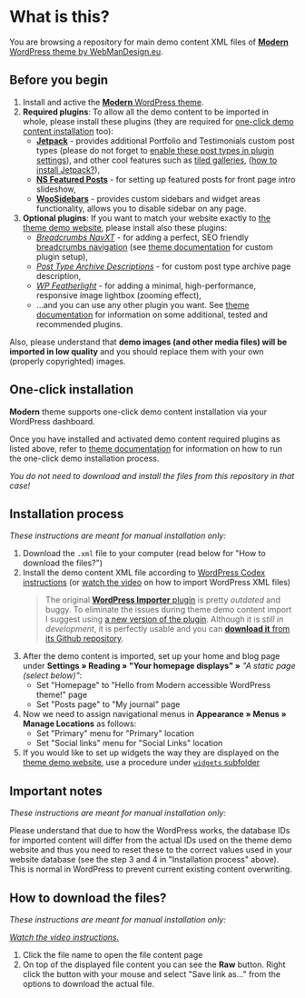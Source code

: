 # What is this?

You are browsing a repository for main demo content XML files of [**Modern** WordPress theme by WebManDesign.eu](https://www.webmandesign.eu/portfolio/modern-wordpress-theme/).


## Before you begin

1. Install and active the [**Modern** WordPress theme](https://www.webmandesign.eu/portfolio/modern-wordpress-theme/).
2. **Required plugins**: To allow all the demo content to be imported in whole, please install these plugins (they are required for [one-click demo content installation](#one-click-installation) too):  
    * [**Jetpack**](https://wordpress.org/plugins/webman-amplifier/) - provides additional Portfolio and Testimonials custom post types (please do not forget to [enable these post types in plugin settings](https://jetpack.com/support/custom-content-types/)), and other cool features such as [tiled galleries](https://jetpack.me/support/tiled-galleries/), ([how to install Jetpack?](https://jetpack.com/support/installing-jetpack/)),
    * [**NS Featured Posts**](https://wordpress.org/plugins/ns-featured-posts/) - for setting up featured posts for front page intro slideshow,
    * [**WooSidebars**](https://wordpress.org/plugins/woosidebars/) - provides custom sidebars and widget areas functionality, allows you to disable sidebar on any page.
3. **Optional plugins**: If you want to match your website exactly to [the theme demo website](http://themedemos.webmandesign.eu/modern/), please install also these plugins:  
    * [*Breadcrumbs NavXT*](https://wordpress.org/plugins/breadcrumb-navxt/) - for adding a perfect, SEO friendly [breadcrumbs navigation](http://en.wikipedia.org/wiki/Breadcrumb_%28navigation%29) (see [theme documentation](https://www.webmandesign.eu/manual/modern/#breadcrumbs) for custom plugin setup),
    * [*Post Type Archive Descriptions*](https://wordpress.org/plugins/post-type-archive-descriptions/) - for custom post type archive page description,
    * [*WP Featherlight*](https://wordpress.org/plugins/wp-featherlight/) - for adding a minimal, high-performance, responsive image lightbox (zooming effect),
    * ...and you can use any other plugin you want. See [theme documentation](https://www.webmandesign.eu/manual/modern/#plugins-others) for information on some additional, tested and recommended plugins.

Also, please understand that **demo images (and other media files) will be imported in low quality** and you should replace them with your own (properly copyrighted) images.


## One-click installation

**Modern** theme supports one-click demo content installation via your WordPress dashboard.

Once you have installed and activated demo content required plugins as listed above, refer to [theme documentation](https://www.webmandesign.eu/manual/modern/#demo-content) for information on how to run the one-click demo installation process.

*You do not need to download and install the files from this repository in that case!*


## Installation process

*These instructions are meant for manual installation only:*

1. Download the `.xml` file to your computer (read below for "How to download the files?")
2. Install the demo content XML file according to [WordPress Codex instructions](http://codex.wordpress.org/Importing_Content#WordPress) (or [watch the video](https://webdesign.tutsplus.com/courses/a-beginners-guide-to-using-wordpress/lessons/wordpress-tools) on how to import WordPress XML files)
    > The original [**WordPress Importer** plugin](https://wordpress.org/plugins/wordpress-importer/) is pretty *outdated* and buggy. To eliminate the issues during theme demo content import I suggest using [a new version of the plugin](https://github.com/humanmade/WordPress-Importer). Although it is *still in development*, it is perfectly usable and you can [**download it** from its Github repository](https://github.com/humanmade/WordPress-Importer#how-do-i-use-it).
3. After the demo content is imported, set up your home and blog page under **Settings &raquo; Reading &raquo; "Your homepage displays" &raquo;** *"A static page (select below)"*:
    * Set "Homepage" to "Hello from Modern accessible WordPress theme!" page
    * Set "Posts page" to "My journal" page
4. Now we need to assign navigational menus in **Appearance &raquo; Menus &raquo; Manage Locations** as follows:
    * Set "Primary" menu for "Primary" location
    * Set "Social links" menu for "Social Links" location
5. If you would like to set up widgets the way they are displayed on the [theme demo website](http://themedemos.webmandesign.eu/modern/), use a procedure under [`widgets` subfolder](https://github.com/webmandesign/demo-content/tree/master/modern/widgets)


## Important notes

*These instructions are meant for manual installation only:*

Please understand that due to how the WordPress works, the database IDs for imported content will differ from the actual IDs used on the theme demo website and thus you need to reset these to the correct values used in your website database (see the step 3 and 4 in "Installation process" above). This is normal in WordPress to prevent current existing content overwriting.


## How to download the files?

*These instructions are meant for manual installation only:*

*[Watch the video instructions.](https://vimeo.com/170576209)*

1. Click the file name to open the file content page
2. On top of the displayed file content you can see the **Raw** button. Right click the button with your mouse and select "Save link as..." from the options to download the actual file.

